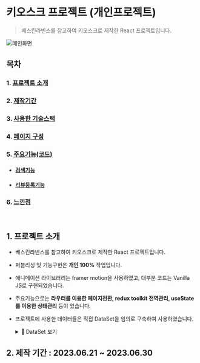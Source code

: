 # 키오스크 프로젝트 (개인프로젝트)
>  베스킨라빈스를 참고하여 키오스크로 제작한 React 프로젝트입니다.

![메인화면](https://github.com/Tae-Hyun98/kiosk/assets/119056869/cafe6dea-3cff-4a8b-bf9f-390723f88462)

## 목차
  ### 1. [프로젝트 소개](#1-프로젝트-소개)
  ### 2. [제작기간](#2-제작-기간--20230428--2023524)
  ### 3. [사용한 기술스택](#3-사용한-skills)
  ### 4. [페이지 구성](#4-페이지-구성-1)
  ### 5. [주요기능(코드)](#5-주요기능)   
   - #### [검색기능](#5-1-라우팅)  
   - #### [리뷰등록기능](#5-2-상품-리뷰문의기능)  
  ### 6. [느낀점](#6-느낀점-1)

<br/> 

## 1. 프로젝트 소개
- 베스킨라빈스를 참고하여 키오스크로 제작한 React 프로젝트입니다.

- 퍼블리싱 및 기능구현은 **개인 100%** 작업입니다.

- 애니메이션 라이브러리는 framer motion을 사용하였고, 대부분 코드는 Vanilla JS로 구현되었습니다.  

- 주요기능으로는 **라우터를 이용한 페이지전환, redux toolkit 전역관리, useState를 이용한 상태관리** 등이 있습니다.
  
- 프로젝트에 사용한 데이터들은 직접 DataSet을 임의로 구축하여 사용하였습니다.  
    <details>
     <summary>🔎 DataSet 보기</summary>
      
      #### 객체 데이터의 구조는 category, name, price, src, review, color로 구성이 되어있습니다.
      <img src="https://github.com/Tae-Hyun98/kiosk/assets/119056869/3434675b-3b3b-4fa1-a9e0-034b54edf384" width:488px/>  
      <img src="https://github.com/Tae-Hyun98/kiosk/assets/119056869/bcff7a30-3568-477f-998b-01e65c0c07f7"/>
      
    </details>

## 2. 제작 기간 : 2023.06.21 ~ 2023.06.30

<br/>

